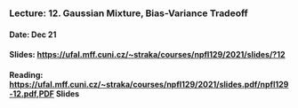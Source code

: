 ### Lecture: 12. Gaussian Mixture, Bias-Variance Tradeoff
#### Date: Dec 21
#### Slides: https://ufal.mff.cuni.cz/~straka/courses/npfl129/2021/slides/?12
#### Reading: https://ufal.mff.cuni.cz/~straka/courses/npfl129/2021/slides.pdf/npfl129-12.pdf,PDF Slides
